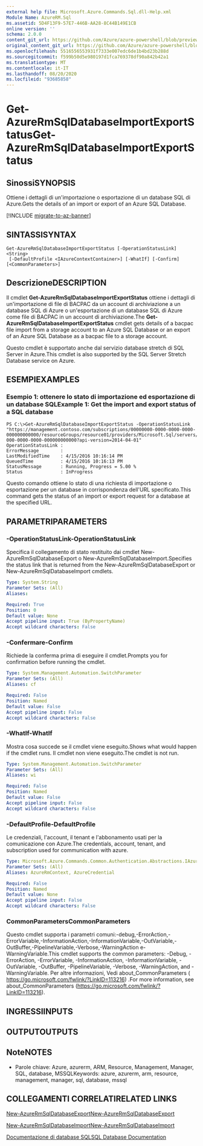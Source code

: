 ```yaml
---
external help file: Microsoft.Azure.Commands.Sql.dll-Help.xml
Module Name: AzureRM.Sql
ms.assetid: 5D4F13F9-57E7-446B-AA28-8C44B149E1CB
online version: ''
schema: 2.0.0
content_git_url: https://github.com/Azure/azure-powershell/blob/preview/src/ResourceManager/Sql/Commands.Sql/help/Get-AzureRmSqlDatabaseImportExportStatus.md
original_content_git_url: https://github.com/Azure/azure-powershell/blob/preview/src/ResourceManager/Sql/Commands.Sql/help/Get-AzureRmSqlDatabaseImportExportStatus.md
ms.openlocfilehash: 5516556553931f7333e007edc6de1b4bd23b288d
ms.sourcegitcommit: f599b50d5e980197d1fca769378df90a842b42a1
ms.translationtype: MT
ms.contentlocale: it-IT
ms.lasthandoff: 08/20/2020
ms.locfileid: "93685858"
---
```

# <span data-ttu-id="5d767-101">Get-AzureRmSqlDatabaseImportExportStatus</span><span class="sxs-lookup"><span data-stu-id="5d767-101">Get-AzureRmSqlDatabaseImportExportStatus</span></span>

## <span data-ttu-id="5d767-102">Sinossi</span><span class="sxs-lookup"><span data-stu-id="5d767-102">SYNOPSIS</span></span>
<span data-ttu-id="5d767-103">Ottiene i dettagli di un'importazione o esportazione di un database SQL di Azure.</span><span class="sxs-lookup"><span data-stu-id="5d767-103">Gets the details of an import or export of an Azure SQL Database.</span></span>

[!INCLUDE [migrate-to-az-banner](../../includes/migrate-to-az-banner.md)]

## <span data-ttu-id="5d767-104">SINTASSI</span><span class="sxs-lookup"><span data-stu-id="5d767-104">SYNTAX</span></span>

```
Get-AzureRmSqlDatabaseImportExportStatus [-OperationStatusLink] <String>
 [-DefaultProfile <IAzureContextContainer>] [-WhatIf] [-Confirm] [<CommonParameters>]
```

## <span data-ttu-id="5d767-105">Descrizione</span><span class="sxs-lookup"><span data-stu-id="5d767-105">DESCRIPTION</span></span>
<span data-ttu-id="5d767-106">Il cmdlet **Get-AzureRmSqlDatabaseImportExportStatus** ottiene i dettagli di un'importazione di file di BACPAC da un account di archiviazione a un database SQL di Azure o un'esportazione di un database SQL di Azure come file di BACPAC in un account di archiviazione.</span><span class="sxs-lookup"><span data-stu-id="5d767-106">The **Get-AzureRmSqlDatabaseImportExportStatus** cmdlet gets details of a bacpac file import from a storage account to an Azure SQL Database or an export of an Azure SQL Database as a bacpac file to a storage account.</span></span>

<span data-ttu-id="5d767-107">Questo cmdlet è supportato anche dal servizio database stretch di SQL Server in Azure.</span><span class="sxs-lookup"><span data-stu-id="5d767-107">This cmdlet is also supported by the SQL Server Stretch Database service on Azure.</span></span>

## <span data-ttu-id="5d767-108">ESEMPI</span><span class="sxs-lookup"><span data-stu-id="5d767-108">EXAMPLES</span></span>

### <span data-ttu-id="5d767-109">Esempio 1: ottenere lo stato di importazione ed esportazione di un database SQL</span><span class="sxs-lookup"><span data-stu-id="5d767-109">Example 1: Get the import and export status of a SQL database</span></span>
```
PS C:\>Get-AzureRmSqlDatabaseImportExportStatus -OperationStatusLink "https://management.contoso.com/subscriptions/00000000-0000-0000-0000-000000000000/resourceGroups/resource01/providers/Microsoft.Sql/servers/server01/databases/database01/importExportOperationResults/00000000-000-0000-0000-000000000000?api-version=2014-04-01"
OperationStatusLink : 
ErrorMessage        : 
LastModifiedTime    : 4/15/2016 10:16:14 PM
QueuedTime          : 4/15/2016 10:16:13 PM
StatusMessage       : Running, Progress = 5.00 %
Status              : InProgress
```

<span data-ttu-id="5d767-110">Questo comando ottiene lo stato di una richiesta di importazione o esportazione per un database in corrispondenza dell'URL specificato.</span><span class="sxs-lookup"><span data-stu-id="5d767-110">This command gets the status of an import or export request for a database at the specified URL.</span></span>

## <span data-ttu-id="5d767-111">PARAMETRI</span><span class="sxs-lookup"><span data-stu-id="5d767-111">PARAMETERS</span></span>

### <span data-ttu-id="5d767-112">-OperationStatusLink</span><span class="sxs-lookup"><span data-stu-id="5d767-112">-OperationStatusLink</span></span>
<span data-ttu-id="5d767-113">Specifica il collegamento di stato restituito dai cmdlet New-AzureRmSqlDatabaseExport o New-AzureRmSqlDatabaseImport.</span><span class="sxs-lookup"><span data-stu-id="5d767-113">Specifies the status link that is returned from the New-AzureRmSqlDatabaseExport or New-AzureRmSqlDatabaseImport cmdlets.</span></span>

```yaml
Type: System.String
Parameter Sets: (All)
Aliases: 

Required: True
Position: 0
Default value: None
Accept pipeline input: True (ByPropertyName)
Accept wildcard characters: False
```

### <span data-ttu-id="5d767-114">-Confermare</span><span class="sxs-lookup"><span data-stu-id="5d767-114">-Confirm</span></span>
<span data-ttu-id="5d767-115">Richiede la conferma prima di eseguire il cmdlet.</span><span class="sxs-lookup"><span data-stu-id="5d767-115">Prompts you for confirmation before running the cmdlet.</span></span>

```yaml
Type: System.Management.Automation.SwitchParameter
Parameter Sets: (All)
Aliases: cf

Required: False
Position: Named
Default value: False
Accept pipeline input: False
Accept wildcard characters: False
```

### <span data-ttu-id="5d767-116">-WhatIf</span><span class="sxs-lookup"><span data-stu-id="5d767-116">-WhatIf</span></span>
<span data-ttu-id="5d767-117">Mostra cosa succede se il cmdlet viene eseguito.</span><span class="sxs-lookup"><span data-stu-id="5d767-117">Shows what would happen if the cmdlet runs.</span></span>
<span data-ttu-id="5d767-118">Il cmdlet non viene eseguito.</span><span class="sxs-lookup"><span data-stu-id="5d767-118">The cmdlet is not run.</span></span>

```yaml
Type: System.Management.Automation.SwitchParameter
Parameter Sets: (All)
Aliases: wi

Required: False
Position: Named
Default value: False
Accept pipeline input: False
Accept wildcard characters: False
```

### <span data-ttu-id="5d767-119">-DefaultProfile</span><span class="sxs-lookup"><span data-stu-id="5d767-119">-DefaultProfile</span></span>
<span data-ttu-id="5d767-120">Le credenziali, l'account, il tenant e l'abbonamento usati per la comunicazione con Azure.</span><span class="sxs-lookup"><span data-stu-id="5d767-120">The credentials, account, tenant, and subscription used for communication with azure.</span></span>

```yaml
Type: Microsoft.Azure.Commands.Common.Authentication.Abstractions.IAzureContextContainer
Parameter Sets: (All)
Aliases: AzureRmContext, AzureCredential

Required: False
Position: Named
Default value: None
Accept pipeline input: False
Accept wildcard characters: False
```

### <span data-ttu-id="5d767-121">CommonParameters</span><span class="sxs-lookup"><span data-stu-id="5d767-121">CommonParameters</span></span>
<span data-ttu-id="5d767-122">Questo cmdlet supporta i parametri comuni:-debug,-ErrorAction,-ErrorVariable,-InformationAction,-InformationVariable,-OutVariable,-OutBuffer,-PipelineVariable,-Verbose,-WarningAction e-WarningVariable.</span><span class="sxs-lookup"><span data-stu-id="5d767-122">This cmdlet supports the common parameters: -Debug, -ErrorAction, -ErrorVariable, -InformationAction, -InformationVariable, -OutVariable, -OutBuffer, -PipelineVariable, -Verbose, -WarningAction, and -WarningVariable.</span></span> <span data-ttu-id="5d767-123">Per altre informazioni, Vedi about_CommonParameters ( https://go.microsoft.com/fwlink/?LinkID=113216) .</span><span class="sxs-lookup"><span data-stu-id="5d767-123">For more information, see about_CommonParameters (https://go.microsoft.com/fwlink/?LinkID=113216).</span></span>

## <span data-ttu-id="5d767-124">INGRESSI</span><span class="sxs-lookup"><span data-stu-id="5d767-124">INPUTS</span></span>

## <span data-ttu-id="5d767-125">OUTPUT</span><span class="sxs-lookup"><span data-stu-id="5d767-125">OUTPUTS</span></span>

## <span data-ttu-id="5d767-126">Note</span><span class="sxs-lookup"><span data-stu-id="5d767-126">NOTES</span></span>
* <span data-ttu-id="5d767-127">Parole chiave: Azure, azurerm, ARM, Resource, Management, Manager, SQL, database, MSSQL</span><span class="sxs-lookup"><span data-stu-id="5d767-127">Keywords: azure, azurerm, arm, resource, management, manager, sql, database, mssql</span></span>

## <span data-ttu-id="5d767-128">COLLEGAMENTI CORRELATI</span><span class="sxs-lookup"><span data-stu-id="5d767-128">RELATED LINKS</span></span>

[<span data-ttu-id="5d767-129">New-AzureRmSqlDatabaseExport</span><span class="sxs-lookup"><span data-stu-id="5d767-129">New-AzureRmSqlDatabaseExport</span></span>](./New-AzureRmSqlDatabaseExport.md)

[<span data-ttu-id="5d767-130">New-AzureRmSqlDatabaseImport</span><span class="sxs-lookup"><span data-stu-id="5d767-130">New-AzureRmSqlDatabaseImport</span></span>](./New-AzureRmSqlDatabaseImport.md)

[<span data-ttu-id="5d767-131">Documentazione di database SQL</span><span class="sxs-lookup"><span data-stu-id="5d767-131">SQL Database Documentation</span></span>](https://docs.microsoft.com/azure/sql-database/)
